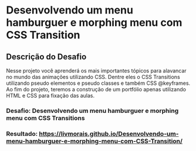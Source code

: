 # Desenvolvendo um menu hamburguer e morphing menu com CSS Transition

## Descrição do Desafio
Nesse projeto você aprenderá os mais importantes tópicos para alavancar no mundo das animações utilizando CSS. Dentre eles o CSS Transitions utilizando pseudo elementos e pseudo classes e também CSS @keyframes. Ao fim do projeto, teremos a construção de um portfólio apenas utilizando HTML e CSS para fixação das aulas.

### Desafio: Desenvolvendo um menu hamburguer e morphing menu com CSS Transitions

### Resultado: https://livmorais.github.io/Desenvolvendo-um-menu-hamburguer-e-morphing-menu-com-CSS-Transition/

